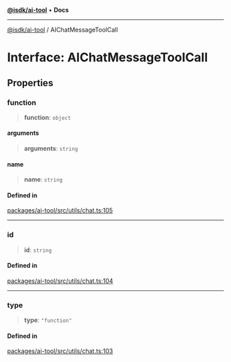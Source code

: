 [**@isdk/ai-tool**](../README.md) • **Docs**

***

[@isdk/ai-tool](../globals.md) / AIChatMessageToolCall

# Interface: AIChatMessageToolCall

## Properties

### function

> **function**: `object`

#### arguments

> **arguments**: `string`

#### name

> **name**: `string`

#### Defined in

[packages/ai-tool/src/utils/chat.ts:105](https://github.com/isdk/ai-tool.js/blob/37ada542a786fbbc770f2d61beb564f6e603941d/src/utils/chat.ts#L105)

***

### id

> **id**: `string`

#### Defined in

[packages/ai-tool/src/utils/chat.ts:104](https://github.com/isdk/ai-tool.js/blob/37ada542a786fbbc770f2d61beb564f6e603941d/src/utils/chat.ts#L104)

***

### type

> **type**: `"function"`

#### Defined in

[packages/ai-tool/src/utils/chat.ts:103](https://github.com/isdk/ai-tool.js/blob/37ada542a786fbbc770f2d61beb564f6e603941d/src/utils/chat.ts#L103)
